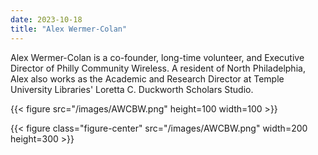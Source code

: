 ```yaml
---
date: 2023-10-18
title: "Alex Wermer-Colan"
---
```


Alex Wermer-Colan is a co-founder, long-time volunteer, and Executive Director of Philly Community Wireless. A resident of North Philadelphia, Alex also works as the Academic and Research Director at Temple University Libraries' Loretta C. Duckworth Scholars Studio. 

{{< figure src="/images/AWCBW.png" height=100 width=100 >}}

{{< figure class="figure-center" src="/images/AWCBW.png" width=200 height=300 >}}


